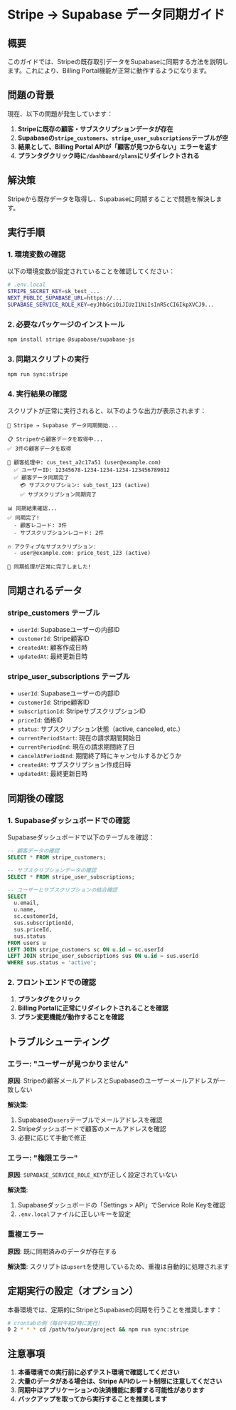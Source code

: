 # Stripe → Supabase データ同期ガイド

## 概要

このガイドでは、Stripeの既存取引データをSupabaseに同期する方法を説明します。これにより、Billing Portal機能が正常に動作するようになります。

## 問題の背景

現在、以下の問題が発生しています：

1. **Stripeに既存の顧客・サブスクリプションデータが存在**
2. **Supabaseの`stripe_customers`、`stripe_user_subscriptions`テーブルが空**
3. **結果として、Billing Portal APIが「顧客が見つからない」エラーを返す**
4. **プランタグクリック時に`/dashboard/plans`にリダイレクトされる**

## 解決策

Stripeから既存データを取得し、Supabaseに同期することで問題を解決します。

## 実行手順

### 1. 環境変数の確認

以下の環境変数が設定されていることを確認してください：

```bash
# .env.local
STRIPE_SECRET_KEY=sk_test_...
NEXT_PUBLIC_SUPABASE_URL=https://...
SUPABASE_SERVICE_ROLE_KEY=eyJhbGciOiJIUzI1NiIsInR5cCI6IkpXVCJ9...
```

### 2. 必要なパッケージのインストール

```bash
npm install stripe @supabase/supabase-js
```

### 3. 同期スクリプトの実行

```bash
npm run sync:stripe
```

### 4. 実行結果の確認

スクリプトが正常に実行されると、以下のような出力が表示されます：

```
🔄 Stripe → Supabase データ同期開始...

📋 Stripeから顧客データを取得中...
✅ 3件の顧客データを取得

👤 顧客処理中: cus_test_a2c17a51 (user@example.com)
  ✅ ユーザーID: 12345678-1234-1234-1234-123456789012
  ✅ 顧客データ同期完了
    💳 サブスクリプション: sub_test_123 (active)
    ✅ サブスクリプション同期完了

📊 同期結果確認...
✅ 同期完了!
  - 顧客レコード: 3件
  - サブスクリプションレコード: 2件

🔥 アクティブなサブスクリプション:
  - user@example.com: price_test_123 (active)

🎉 同期処理が正常に完了しました!
```

## 同期されるデータ

### stripe_customers テーブル
- `userId`: Supabaseユーザーの内部ID
- `customerId`: Stripe顧客ID
- `createdAt`: 顧客作成日時
- `updatedAt`: 最終更新日時

### stripe_user_subscriptions テーブル
- `userId`: Supabaseユーザーの内部ID
- `customerId`: Stripe顧客ID
- `subscriptionId`: StripeサブスクリプションID
- `priceId`: 価格ID
- `status`: サブスクリプション状態（active, canceled, etc.）
- `currentPeriodStart`: 現在の請求期間開始日
- `currentPeriodEnd`: 現在の請求期間終了日
- `cancelAtPeriodEnd`: 期間終了時にキャンセルするかどうか
- `createdAt`: サブスクリプション作成日時
- `updatedAt`: 最終更新日時

## 同期後の確認

### 1. Supabaseダッシュボードでの確認

Supabaseダッシュボードで以下のテーブルを確認：

```sql
-- 顧客データの確認
SELECT * FROM stripe_customers;

-- サブスクリプションデータの確認
SELECT * FROM stripe_user_subscriptions;

-- ユーザーとサブスクリプションの結合確認
SELECT 
  u.email,
  u.name,
  sc.customerId,
  sus.subscriptionId,
  sus.priceId,
  sus.status
FROM users u
LEFT JOIN stripe_customers sc ON u.id = sc.userId
LEFT JOIN stripe_user_subscriptions sus ON u.id = sus.userId
WHERE sus.status = 'active';
```

### 2. フロントエンドでの確認

1. **プランタグをクリック**
2. **Billing Portalに正常にリダイレクトされることを確認**
3. **プラン変更機能が動作することを確認**

## トラブルシューティング

### エラー: "ユーザーが見つかりません"

**原因**: Stripeの顧客メールアドレスとSupabaseのユーザーメールアドレスが一致しない

**解決策**:
1. Supabaseの`users`テーブルでメールアドレスを確認
2. Stripeダッシュボードで顧客のメールアドレスを確認
3. 必要に応じて手動で修正

### エラー: "権限エラー"

**原因**: `SUPABASE_SERVICE_ROLE_KEY`が正しく設定されていない

**解決策**:
1. Supabaseダッシュボードの「Settings > API」でService Role Keyを確認
2. `.env.local`ファイルに正しいキーを設定

### 重複エラー

**原因**: 既に同期済みのデータが存在する

**解決策**: スクリプトは`upsert`を使用しているため、重複は自動的に処理されます

## 定期実行の設定（オプション）

本番環境では、定期的にStripeとSupabaseの同期を行うことを推奨します：

```bash
# crontabの例（毎日午前2時に実行）
0 2 * * * cd /path/to/your/project && npm run sync:stripe
```

## 注意事項

1. **本番環境での実行前に必ずテスト環境で確認してください**
2. **大量のデータがある場合は、Stripe APIのレート制限に注意してください**
3. **同期中はアプリケーションの決済機能に影響する可能性があります**
4. **バックアップを取ってから実行することを推奨します** 